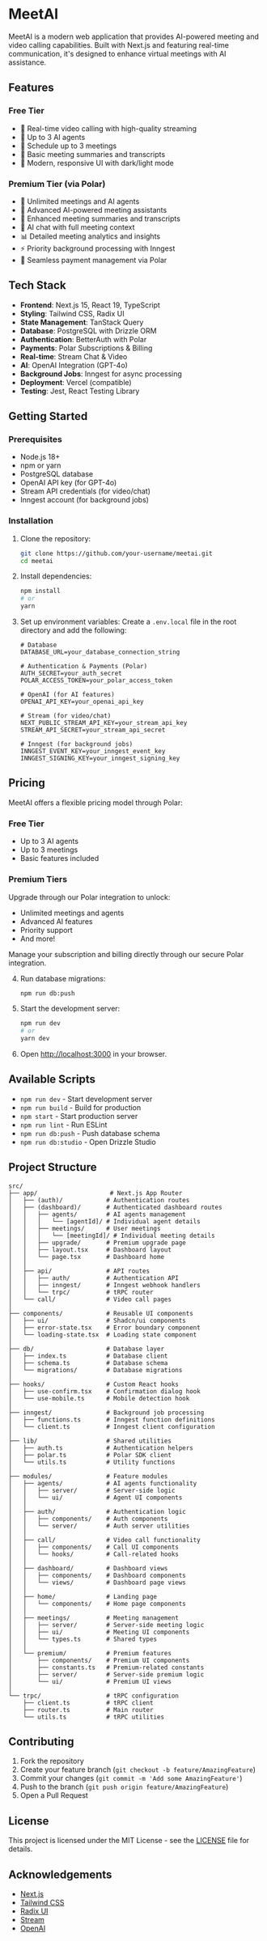 # MeetAI

MeetAI is a modern web application that provides AI-powered meeting and video calling capabilities. Built with Next.js and featuring real-time communication, it's designed to enhance virtual meetings with AI assistance.

## Features

### Free Tier
- 🎥 Real-time video calling with high-quality streaming
- 🤖 Up to 3 AI agents
- 📅 Schedule up to 3 meetings
- 📝 Basic meeting summaries and transcripts
- 🎨 Modern, responsive UI with dark/light mode

### Premium Tier (via Polar)
- 🚀 Unlimited meetings and AI agents
- 🎯 Advanced AI-powered meeting assistants
- 📝 Enhanced meeting summaries and transcripts
- 🧠 AI chat with full meeting context
- 📊 Detailed meeting analytics and insights
- ⚡ Priority background processing with Inngest
- 🔄 Seamless payment management via Polar

## Tech Stack

- **Frontend**: Next.js 15, React 19, TypeScript
- **Styling**: Tailwind CSS, Radix UI
- **State Management**: TanStack Query
- **Database**: PostgreSQL with Drizzle ORM
- **Authentication**: BetterAuth with Polar
- **Payments**: Polar Subscriptions & Billing
- **Real-time**: Stream Chat & Video
- **AI**: OpenAI Integration (GPT-4o)
- **Background Jobs**: Inngest for async processing
- **Deployment**: Vercel (compatible)
- **Testing**: Jest, React Testing Library

## Getting Started

### Prerequisites

- Node.js 18+
- npm or yarn
- PostgreSQL database
- OpenAI API key (for GPT-4o)
- Stream API credentials (for video/chat)
- Inngest account (for background jobs)

### Installation

1. Clone the repository:
   ```bash
   git clone https://github.com/your-username/meetai.git
   cd meetai
   ```

2. Install dependencies:
   ```bash
   npm install
   # or
   yarn
   ```

3. Set up environment variables:
   Create a `.env.local` file in the root directory and add the following:
   ```
   # Database
   DATABASE_URL=your_database_connection_string
   
   # Authentication & Payments (Polar)
   AUTH_SECRET=your_auth_secret
   POLAR_ACCESS_TOKEN=your_polar_access_token
   
   # OpenAI (for AI features)
   OPENAI_API_KEY=your_openai_api_key
   
   # Stream (for video/chat)
   NEXT_PUBLIC_STREAM_API_KEY=your_stream_api_key
   STREAM_API_SECRET=your_stream_api_secret
   
   # Inngest (for background jobs)
   INNGEST_EVENT_KEY=your_inngest_event_key
   INNGEST_SIGNING_KEY=your_inngest_signing_key
   ```

## Pricing

MeetAI offers a flexible pricing model through Polar:

### Free Tier
- Up to 3 AI agents
- Up to 3 meetings
- Basic features included

### Premium Tiers
Upgrade through our Polar integration to unlock:
- Unlimited meetings and agents
- Advanced AI features
- Priority support
- And more!

Manage your subscription and billing directly through our secure Polar integration.

4. Run database migrations:
   ```bash
   npm run db:push
   ```

5. Start the development server:
   ```bash
   npm run dev
   # or
   yarn dev
   ```

6. Open [http://localhost:3000](http://localhost:3000) in your browser.

## Available Scripts

- `npm run dev` - Start development server
- `npm run build` - Build for production
- `npm start` - Start production server
- `npm run lint` - Run ESLint
- `npm run db:push` - Push database schema
- `npm run db:studio` - Open Drizzle Studio

## Project Structure

```
src/
├── app/                    # Next.js App Router
│   ├── (auth)/            # Authentication routes
│   ├── (dashboard)/       # Authenticated dashboard routes
│   │   ├── agents/        # AI agents management
│   │   │   └── [agentId]/ # Individual agent details
│   │   ├── meetings/      # User meetings
│   │   │   └── [meetingId]/ # Individual meeting details
│   │   ├── upgrade/       # Premium upgrade page
│   │   ├── layout.tsx     # Dashboard layout
│   │   └── page.tsx       # Dashboard home
│   │
│   ├── api/               # API routes
│   │   ├── auth/          # Authentication API
│   │   ├── inngest/       # Inngest webhook handlers
│   │   └── trpc/          # tRPC router
│   └── call/              # Video call pages
│
├── components/            # Reusable UI components
│   ├── ui/                # Shadcn/ui components
│   ├── error-state.tsx    # Error boundary component
│   └── loading-state.tsx  # Loading state component
│
├── db/                    # Database layer
│   ├── index.ts           # Database client
│   ├── schema.ts          # Database schema
│   └── migrations/        # Database migrations
│
├── hooks/                 # Custom React hooks
│   ├── use-confirm.tsx    # Confirmation dialog hook
│   └── use-mobile.ts      # Mobile detection hook
│
├── inngest/               # Background job processing
│   ├── functions.ts       # Inngest function definitions
│   └── client.ts          # Inngest client configuration
│
├── lib/                   # Shared utilities
│   ├── auth.ts            # Authentication helpers
│   ├── polar.ts           # Polar SDK client
│   └── utils.ts           # Utility functions
│
├── modules/               # Feature modules
│   ├── agents/            # AI agents functionality
│   │   ├── server/        # Server-side logic
│   │   └── ui/            # Agent UI components
│   │
│   ├── auth/              # Authentication logic
│   │   ├── components/    # Auth components
│   │   └── server/        # Auth server utilities
│   │
│   ├── call/              # Video call functionality
│   │   ├── components/    # Call UI components
│   │   └── hooks/         # Call-related hooks
│   │
│   ├── dashboard/         # Dashboard views
│   │   ├── components/    # Dashboard components
│   │   └── views/         # Dashboard page views
│   │
│   ├── home/              # Landing page
│   │   └── components/    # Home page components
│   │
│   ├── meetings/          # Meeting management
│   │   ├── server/        # Server-side meeting logic
│   │   ├── ui/            # Meeting UI components
│   │   └── types.ts       # Shared types
│   │
│   └── premium/           # Premium features
│       ├── components/    # Premium UI components
│       ├── constants.ts   # Premium-related constants
│       ├── server/        # Server-side premium logic
│       └── ui/            # Premium UI views
│
└── trpc/                  # tRPC configuration
    ├── client.ts          # tRPC client
    ├── router.ts          # Main router
    └── utils.ts           # tRPC utilities
```

## Contributing

1. Fork the repository
2. Create your feature branch (`git checkout -b feature/AmazingFeature`)
3. Commit your changes (`git commit -m 'Add some AmazingFeature'`)
4. Push to the branch (`git push origin feature/AmazingFeature`)
5. Open a Pull Request

## License

This project is licensed under the MIT License - see the [LICENSE](LICENSE) file for details.

## Acknowledgements

- [Next.js](https://nextjs.org/)
- [Tailwind CSS](https://tailwindcss.com/)
- [Radix UI](https://www.radix-ui.com/)
- [Stream](https://getstream.io/)
- [OpenAI](https://openai.com/)
